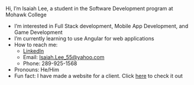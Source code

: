 Hi, I’m Isaiah Lee, a student in the Software Development program at Mohawk College
-  I’m interested in Full Stack development, Mobile App Development, and Game Development
-  I’m currently learning to use Angular for web applications
- How to reach me:
  - [LinkedIn](https://www.linkedin.com/in/isaiah-lee-917706271/)
  - Email: Isaiah.Lee_55@yahoo.com
  - Phone: 289-925-1568
-  Pronouns: He/Him
-  Fun fact: I have made a website for a client. Click [here](https://www.classicfinishingdesigns.com/) to check it out

<!---
Isaiah-Lee-School/Isaiah-Lee-School is a ✨ special ✨ repository because its `README.md` (this file) appears on your GitHub profile.
You can click the Preview link to take a look at your changes.
--->
